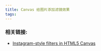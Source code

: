 ```yaml
---
title: Canvas 给图片添加滤镜效果
tags: 
---
```

### 相关链接:
- [Instagram-style filters in HTML5 Canvas](https://www.viget.com/articles/instagram-style-filters-in-html5-canvas/)